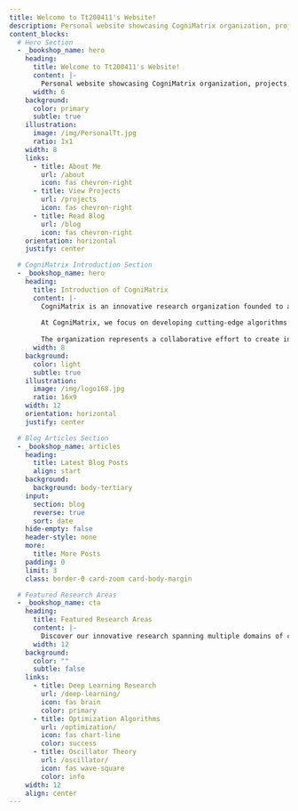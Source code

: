 ```yaml
---
title: Welcome to Tt200411's Website!
description: Personal website showcasing CogniMatrix organization, projects, blog posts, and professional journey.
content_blocks:
  # Hero Section
  - _bookshop_name: hero
    heading:
      title: Welcome to Tt200411's Website!
      content: |-
        Personal website showcasing CogniMatrix organization, projects, blog posts, and professional journey. Explore cutting-edge research in AI, optimization, and signal processing.
      width: 6
    background:
      color: primary
      subtle: true
    illustration:
      image: /img/PersonalTt.jpg
      ratio: 1x1
    width: 8
    links:
      - title: About Me
        url: /about
        icon: fas chevron-right
      - title: View Projects
        url: /projects
        icon: fas chevron-right
      - title: Read Blog
        url: /blog
        icon: fas chevron-right
    orientation: horizontal
    justify: center

  # CogniMatrix Introduction Section
  - _bookshop_name: hero
    heading:
      title: Introduction of CogniMatrix
      content: |-
        CogniMatrix is an innovative research organization founded to advance the frontiers of artificial intelligence, computational optimization, and cognitive modeling. Our mission is to bridge the gap between theoretical research and practical applications in machine learning, signal processing, and intelligent systems.
        
        At CogniMatrix, we focus on developing cutting-edge algorithms and methodologies that can understand, analyze, and optimize complex systems. Our work spans multiple domains including deep learning architectures, optimization algorithms, oscillator theory, and cognitive computing paradigms.
        
        The organization represents a collaborative effort to create intelligent solutions that can adapt, learn, and evolve - embodying the true essence of cognitive matrices that process and transform information in meaningful ways.
      width: 8
    background:
      color: light
      subtle: true
    illustration:
      image: /img/logo168.jpg
      ratio: 16x9
    width: 12
    orientation: horizontal
    justify: center

  # Blog Articles Section
  - _bookshop_name: articles
    heading:
      title: Latest Blog Posts
      align: start
    background:
      background: body-tertiary
    input:
      section: blog
      reverse: true
      sort: date
    hide-empty: false
    header-style: none
    more:
      title: More Posts
    padding: 0
    limit: 3
    class: border-0 card-zoom card-body-margin

  # Featured Research Areas
  - _bookshop_name: cta
    heading:
      title: Featured Research Areas
      content: |-
        Discover our innovative research spanning multiple domains of computational intelligence and mathematical optimization.
      width: 12
    background:
      color: ""
      subtle: false
    links:
      - title: Deep Learning Research
        url: /deep-learning/
        icon: fas brain
        color: primary
      - title: Optimization Algorithms  
        url: /optimization/
        icon: fas chart-line
        color: success
      - title: Oscillator Theory
        url: /oscillator/
        icon: fas wave-square
        color: info
    width: 12
    align: center
---
```

